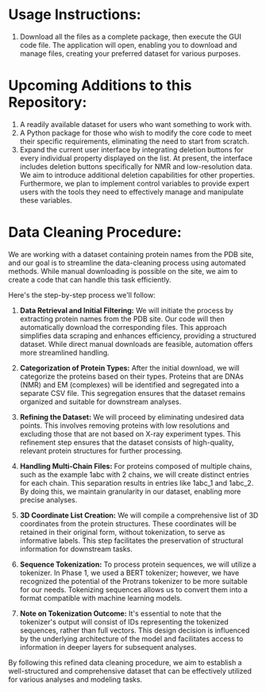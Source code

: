 # Usage Instructions:
1. Download all the files as a complete package, then execute the GUI code file. The application will open, enabling you to download and manage files, creating your preferred dataset for various purposes.

# Upcoming Additions to this Repository:
1. A readily available dataset for users who want something to work with.
2. A Python package for those who wish to modify the core code to meet their specific requirements, eliminating the need to start from scratch.
3. Expand the current user interface by integrating deletion buttons for every individual property displayed on the list. At present, the interface includes deletion buttons specifically for NMR and low-resolution data. We aim to introduce additional deletion capabilities for other properties. Furthermore, we plan to implement control variables to provide expert users with the tools they need to effectively manage and manipulate these variables.

# Data Cleaning Procedure:

We are working with a dataset containing protein names from the PDB site, and our goal is to streamline the data-cleaning process using automated methods. While manual downloading is possible on the site, we aim to create a code that can handle this task efficiently.

Here's the step-by-step process we'll follow:

1. **Data Retrieval and Initial Filtering:**
   We will initiate the process by extracting protein names from the PDB site. Our code will then automatically download the corresponding files. This approach simplifies data scraping and enhances efficiency, providing a structured dataset. While direct manual downloads are feasible, automation offers more streamlined handling.

2. **Categorization of Protein Types:**
   After the initial download, we will categorize the proteins based on their types. Proteins that are DNAs (NMR) and EM (complexes) will be identified and segregated into a separate CSV file. This segregation ensures that the dataset remains organized and suitable for downstream analyses.

3. **Refining the Dataset:**
   We will proceed by eliminating undesired data points. This involves removing proteins with low resolutions and excluding those that are not based on X-ray experiment types. This refinement step ensures that the dataset consists of high-quality, relevant protein structures for further processing.

4. **Handling Multi-Chain Files:**
   For proteins composed of multiple chains, such as the example 1abc with 2 chains, we will create distinct entries for each chain. This separation results in entries like 1abc_1 and 1abc_2. By doing this, we maintain granularity in our dataset, enabling more precise analyses.

5. **3D Coordinate List Creation:**
   We will compile a comprehensive list of 3D coordinates from the protein structures. These coordinates will be retained in their original form, without tokenization, to serve as informative labels. This step facilitates the preservation of structural information for downstream tasks.

6. **Sequence Tokenization:**
   To process protein sequences, we will utilize a tokenizer. In Phase 1, we used a BERT tokenizer; however, we have recognized the potential of the Protrans tokenizer to be more suitable for our needs. Tokenizing sequences allows us to convert them into a format compatible with machine learning models.

7. **Note on Tokenization Outcome:**
   It's essential to note that the tokenizer's output will consist of IDs representing the tokenized sequences, rather than full vectors. This design decision is influenced by the underlying architecture of the model and facilitates access to information in deeper layers for subsequent analyses.

By following this refined data cleaning procedure, we aim to establish a well-structured and comprehensive dataset that can be effectively utilized for various analyses and modeling tasks.

